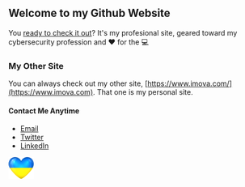 ## Welcome to my Github Website

You [ready to check it out](https://imova.github.io)?  It's my profesional site, geared toward my cybersecurity profession and :heart: for the :computer:

### My Other Site

You can always check out my other site, [https://www.imova.com/](https://www.imova.com).  That one is my personal site. 

#### Contact Me Anytime

- [Email](mailto:bschwartz@imova.com)
- [Twitter](https://www.twitter.com/mova)
- [LinkedIn](https://wwww.linkedin.com/in/imova)

<img src="/images/ukraine_heart.png">
